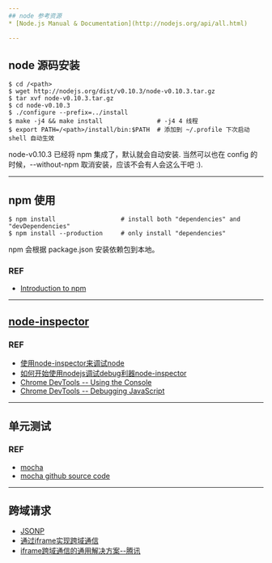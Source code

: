 ```yaml
---
## node 参考资源
* [Node.js Manual & Documentation](http://nodejs.org/api/all.html)

---
```

## node 源码安装
    $ cd /<path>
    $ wget http://nodejs.org/dist/v0.10.3/node-v0.10.3.tar.gz
    $ tar xvf node-v0.10.3.tar.gz 
    $ cd node-v0.10.3
    $ ./configure --prefix=../install
    $ make -j4 && make install               # -j4 4 线程
    $ export PATH=/<path>/install/bin:$PATH  # 添加到 ~/.profile 下次启动 shell 自动生效
node-v0.10.3 已经将 npm 集成了，默认就会自动安装. 当然可以也在 config 的时候，--without-npm 取消安装，应该不会有人会这么干吧 :).

---
## npm 使用
    $ npm install                  # install both "dependencies" and "devDependencies"
    $ npm install --production     # only install "dependencies"
npm 会根据 package.json 安装依赖包到本地。
### REF
* [Introduction to npm](http://howtonode.org/introduction-to-npm)

---
## [node-inspector](https://github.com/dannycoates/node-inspector)
### REF
* [使用node-inspector来调试node](http://blog.goddyzhao.me/post/11522397416/how-to-debug-node-with-node-inspector)
* [如何开始使用nodejs调试debug利器node-inspector](http://liuxiaoming.com/dev/2012/06/20/how-to-debug-nodejs-code-with-node-inspector/)
* [Chrome DevTools -- Using the Console](https://developers.google.com/chrome-developer-tools/docs/console)
* [Chrome DevTools -- Debugging JavaScript](https://developers.google.com/chrome-developer-tools/docs/javascript-debugging)

---
## 单元测试
### REF
* [mocha](http://visionmedia.github.io/mocha/)
* [mocha github source code](https://github.com/visionmedia/mocha)

---
## 跨域请求
* [JSONP](http://en.wikipedia.org/wiki/JSONP)
* [通过iframe实现跨域通信](http://blog.leezhong.com/tech/2011/01/25/iframe-crossdomain.html)
* [iframe跨域通信的通用解决方案--腾讯](http://www.alloyteam.com/2012/08/lightweight-solution-for-an-iframe-cross-domain-communication/)
